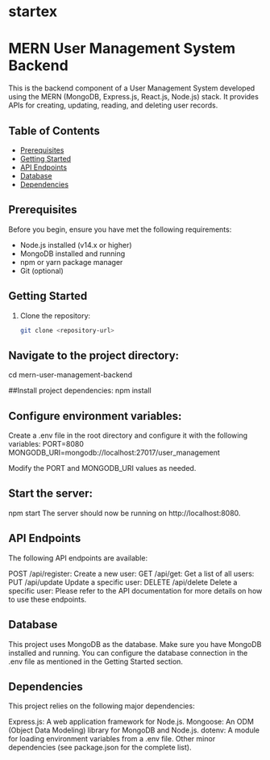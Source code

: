 # startex
# MERN User Management System Backend

This is the backend component of a User Management System developed using the MERN (MongoDB, Express.js, React.js, Node.js) stack. It provides APIs for creating, updating, reading, and deleting user records.

## Table of Contents

- [Prerequisites](#prerequisites)
- [Getting Started](#getting-started)
- [API Endpoints](#api-endpoints)
- [Database](#database)
- [Dependencies](#dependencies)

## Prerequisites

Before you begin, ensure you have met the following requirements:

- Node.js installed (v14.x or higher)
- MongoDB installed and running
- npm or yarn package manager
- Git (optional)

## Getting Started

1. Clone the repository:

   ```bash
   git clone <repository-url>
## Navigate to the project directory:
cd mern-user-management-backend

##Install project dependencies:
npm install

## Configure environment variables:

Create a .env file in the root directory and configure it with the following variables:
PORT=8080
MONGODB_URI=mongodb://localhost:27017/user_management

Modify the PORT and MONGODB_URI values as needed.

## Start the server:
npm start
The server should now be running on http://localhost:8080.

## API Endpoints
The following API endpoints are available:

POST /api/register: Create a new user:
GET /api/get: Get a list of all users:
PUT /api/update Update a specific user:
DELETE /api/delete Delete a specific user:
Please refer to the API documentation for more details on how to use these endpoints.

## Database
This project uses MongoDB as the database. Make sure you have MongoDB installed and running. You can configure the database connection in the .env file as mentioned in the Getting Started section.

## Dependencies
This project relies on the following major dependencies:

Express.js: A web application framework for Node.js.
Mongoose: An ODM (Object Data Modeling) library for MongoDB and Node.js.
dotenv: A module for loading environment variables from a .env file.
Other minor dependencies (see package.json for the complete list).
